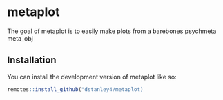 
<!-- README.md is generated from README.Rmd. Please edit that file -->

# metaplot

<!-- badges: start -->

<!-- badges: end -->

The goal of metaplot is to easily make plots from a barebones psychmeta
meta_obj

## Installation

You can install the development version of metaplot like so:

``` r
remotes::install_github("dstanley4/metaplot)
```
